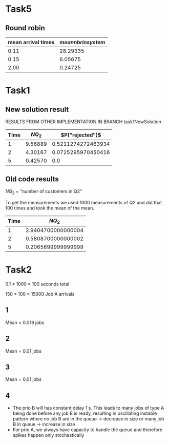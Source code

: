 # Task5

## Round robin

| mean arrival times | $mean nbr in system$ |
| ------------------ | -------------------- |
| 0.11               | 28.29335             |
| 0.15               | 6.05675              |
| 2.00               | 0.24725              |


# Task1

## New solution result

RESULTS FROM OTHER IMPLEMENTATION IN BRANCH task1NewSolution

| Time | $NQ_2$  | $P("rejected")$    |
| ---- | ------- | ------------------ |
| 1    | 9.56889 | 0.5211274272463934 |
| 2    | 4.30167 | 0.0725295970450416 |
| 5    | 0.42570 | 0.0                |


## Old code results

$NQ_2$ = "number of customers in Q2" 

To get the measurements we used 1000 measurements of Q2 and did that 100 times and took the mean of the mean.

| Time | $NQ_2$             |
| ---- | ------------------ |
| 1    | 2.9404700000000004 |
| 2    | 0.5808700000000002 |
| 5    | 0.2065699999999999 |

<!-- ----------------------------- -->
<!-- ----------------------------- -->
<!-- ----------------------------- -->

# Task2

0.1 * 1000 = 100 seconds total

150 * 100 = 15000 Job A arrivals


## 1

Mean = 0.019 jobs

## 2

Mean = 0.01 jobs

## 3

Mean = 0.01 jobs

## 4

* The prio B will has constant delay 1 s. This leads to many jobs of type A being done before any job B is ready, resulting in oscillating instable pattern where no job B are in the queue -> decrease in size or many job B in queue -> increase in size
* For prio A, we always have capacity to handle the queue and therefore spikes happen only stochastically